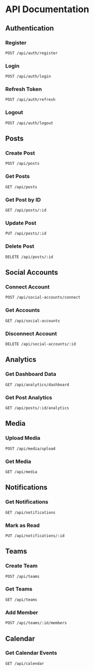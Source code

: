 # API Documentation

## Authentication

### Register
`POST /api/auth/register`

### Login
`POST /api/auth/login`

### Refresh Token
`POST /api/auth/refresh`

### Logout
`POST /api/auth/logout`

## Posts

### Create Post
`POST /api/posts`

### Get Posts
`GET /api/posts`

### Get Post by ID
`GET /api/posts/:id`

### Update Post
`PUT /api/posts/:id`

### Delete Post
`DELETE /api/posts/:id`

## Social Accounts

### Connect Account
`POST /api/social-accounts/connect`

### Get Accounts
`GET /api/social-accounts`

### Disconnect Account
`DELETE /api/social-accounts/:id`

## Analytics

### Get Dashboard Data
`GET /api/analytics/dashboard`

### Get Post Analytics
`GET /api/posts/:id/analytics`

## Media

### Upload Media
`POST /api/media/upload`

### Get Media
`GET /api/media`

## Notifications

### Get Notifications
`GET /api/notifications`

### Mark as Read
`PUT /api/notifications/:id`

## Teams

### Create Team
`POST /api/teams`

### Get Teams
`GET /api/teams`

### Add Member
`POST /api/teams/:id/members`

## Calendar

### Get Calendar Events
`GET /api/calendar`
